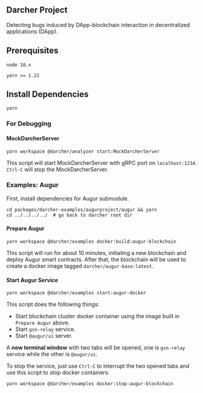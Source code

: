 ## Darcher Project

Detecting bugs induced by DApp-blockchain interaction in decentralized applications (DApp). 

## Prerequisites

`node 10.x`

`yarn >= 1.22`

## Install Dependencies

```
yarn
```

### For Debugging

#### MockDarcherServer

```
yarn workspace @darcher/analyzer start:MockDarcherServer
```
This script will start MockDarcherServer with gRPC port on `localhost:1234`. `Ctrl-C` will stop the MockDarcherServer.

### Examples: Augur

First, install dependencies for Augur submodule.

```shell script
cd packages/darcher-examples/augurproject/augur && yarn
cd ../../../../  # go back to darcher root dir
```

#### Prepare Augur

```shell script
yarn workspace @darcher/examples docker:build:augur-blockchain
```

This script will run for about 10 minutes, initiating a new blockchain and deploy Augur smart contracts. After that, the blockchain will be used to create a docker image tagged `darcher/augur-base:latest`.

#### Start Augur Service

```shell script
yarn workspace @darcher/examples start:augur-docker
```

This script does the following things:
- Start blockchain cluster docker container using the image built in `Prepare Augur` above.
- Start `gsn-relay` service.
- Start `@augur/ui` server. 

A **new terminal window** with two tabs will be opened, one is `gsn-relay` service while the other is `@augur/ui`.

To stop the service, just use `Ctrl-C` to interrupt the two opened tabs and use this script to stop docker containers:
```shell script
yarn workspace @darcher/examples docker:stop:augur-blockchain
```